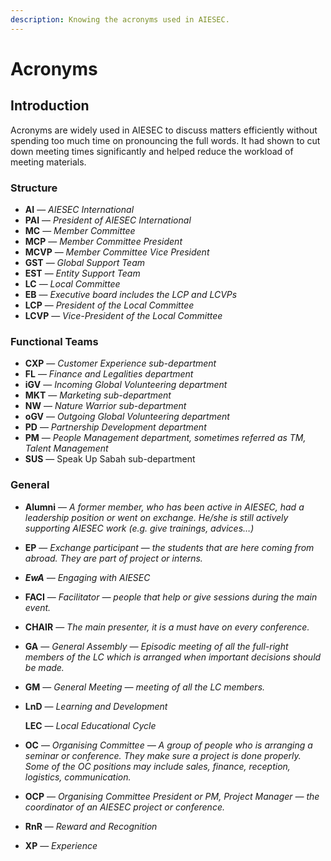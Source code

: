 ```yaml
---
description: Knowing the acronyms used in AIESEC.
---
```


# Acronyms

## Introduction

Acronyms are widely used in AIESEC to discuss matters efficiently without spending too much time on pronouncing the full words. It had shown to cut down meeting times significantly and helped reduce the workload of meeting materials.

### Structure

* **AI** — _AIESEC International_
* **PAI** — _President of AIESEC International_
* **MC** — _Member Committee_
* **MCP** — _Member Committee President_
* **MCVP** — _Member Committee Vice President_
* **GST** — _Global Support Team_
* **EST** — _Entity Support Team_
* **LC** — _Local Committee_
* **EB** — _Executive board includes the LCP and LCVPs_
* **LCP** — _President of the Local Committee_
* **LCVP** — _Vice-President of the Local Committee_

### Functional Teams

* **CXP** — _Customer Experience sub-department_
* **FL** — _Finance and Legalities department_
* **iGV** — _Incoming Global Volunteering department_
* **MKT** — _Marketing sub-department_
* **NW** — _Nature Warrior sub-department_
* **oGV** — _Outgoing Global Volunteering department_
* **PD** — _Partnership Development department_
* **PM** — _People Management department, sometimes referred as TM, Talent Management_
* **SUS** — Speak Up Sabah sub-department

### General

* **Alumni** — _A former member, who has been active in AIESEC, had a leadership position or went on exchange. He/she is still actively supporting AIESEC work \(e.g. give trainings, advices…\)_
* **EP** — _Exchange participant_ — _the students that are here coming from abroad. They are part of project or interns._
* _**EwA** — Engaging with AIESEC_
* **FACI** — _Facilitator — people that help or give sessions during the main event._ 
* **CHAIR** — _The main presenter, it is a must have on every conference._
* **GA** — _General Assembly — Episodic meeting of all the full-right members of the LC which is arranged when important decisions should be made._
* **GM** — _General Meeting — meeting of all the LC members._
* **LnD** — _Learning and Development_

  **LEC** — _Local Educational Cycle_

* **OC** — _Organising Committee — A group of people who is arranging a seminar or conference. They make sure a project is done properly. Some of the OC positions may include sales, finance, reception, logistics, communication._
* **OCP** — _Organising Committee President or PM, Project Manager —  the coordinator of an AIESEC project or conference._
* **RnR** — _Reward and Recognition_
* **XP** — _Experience_

